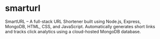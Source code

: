 # smarturl
SmartURL – A full-stack URL Shortener built using Node.js, Express, MongoDB, HTML, CSS, and JavaScript. Automatically generates short links and tracks click analytics using a cloud-hosted MongoDB database.
